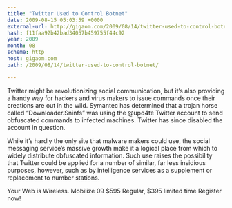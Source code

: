 ```yaml
---
title: "Twitter Used to Control Botnet"
date: 2009-08-15 05:03:59 +0000
external-url: http://gigaom.com/2009/08/14/twitter-used-to-control-botnet/
hash: f11faa92b42bad34057b459755f44c92
year: 2009
month: 08
scheme: http
host: gigaom.com
path: /2009/08/14/twitter-used-to-control-botnet/

---
```


Twitter might be revolutionizing social communication, but it’s also providing a handy way for hackers and virus makers to issue commands once their creations are out in the wild. Symantec has determined that a trojan horse called “Downloader.Sninfs” was using the @upd4te Twitter account to send obfuscated commands to infected machines. Twitter has since disabled the account in question.

While it’s hardly the only site that malware makers could use, the social messaging service’s massive growth make it a logical place from which to widely distribute obfuscated information. Such use raises the possibility that Twitter could be applied for a number of similar, far less insidious purposes, however, such as by intelligence services as a supplement or replacement to number stations.




 
Your Web is Wireless. Mobilize 09
$595 Regular, $395 limited time
Register now!
    

